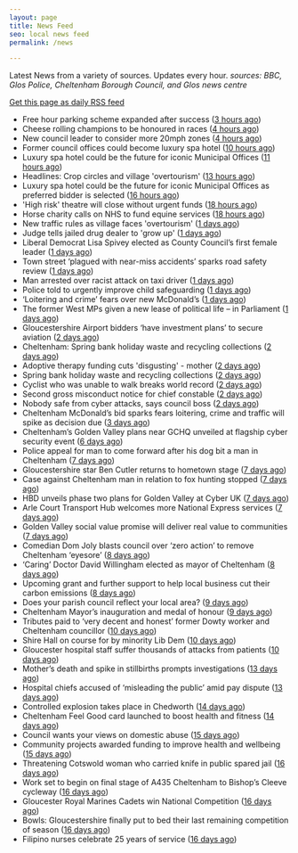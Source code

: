 ```yaml
---
layout: page
title: News Feed
seo: local news feed
permalink: /news

---
```


Latest News from a variety of sources. Updates every hour.
_sources: BBC, Glos Police, Cheltenham Borough Council, and Glos news centre_

[Get this page as daily RSS feed](/daily.rss)

<!-- news_marker starts -->
- Free hour parking scheme expanded after success ([3 hours ago](https://www.bbc.com/news/articles/cd0l2kr32zeo))
- Cheese rolling champions to be honoured in races ([4 hours ago](https://www.bbc.com/news/articles/cy8nkklvm9mo))
- New council leader to consider more 20mph zones ([4 hours ago](https://www.bbc.com/news/articles/c1kvvdv71m4o))
- Former council offices could become luxury spa hotel ([10 hours ago](https://www.bbc.com/news/articles/c4g6e60kdy1o))
- Luxury spa hotel could be the future for iconic Municipal Offices ([11 hours ago](https://gloucesternewscentre.co.uk/luxury-spa-hotel-could-be-the-future-for-iconic-municipal-offices/))
- Headlines: Crop circles and village 'overtourism' ([13 hours ago](https://www.bbc.com/news/articles/ckgrj59nqg5o))
- Luxury spa hotel could be the future for iconic Municipal Offices as preferred bidder is selected ([16 hours ago](https://www.cheltenham.gov.uk/news/article/3014/luxury_spa_hotel_could_be_the_future_for_iconic_municipal_offices_as_preferred_bidder_is_selected))
- 'High risk' theatre will close without urgent funds ([18 hours ago](https://www.bbc.com/news/articles/cvgqqypywe1o))
- Horse charity calls on NHS to fund equine services ([18 hours ago](https://www.bbc.com/news/articles/cy8d927xllzo))
- New traffic rules as village faces 'overtourism' ([1 days ago](https://www.bbc.com/news/articles/cvg99j1y39ro))
- Judge tells jailed drug dealer to 'grow up' ([1 days ago](https://www.bbc.com/news/articles/cp3qqky8gnwo))
- Liberal Democrat Lisa Spivey elected as County Council’s first female leader ([1 days ago](https://gloucesternewscentre.co.uk/liberal-democrat-lisa-spivey-elected-as-county-councils-first-female-leader/))
- Town street ‘plagued with near-miss accidents’ sparks road safety review ([1 days ago](https://gloucesternewscentre.co.uk/town-street-plagued-with-near-miss-accidents-sparks-road-safety-review/))
- Man arrested over racist attack on taxi driver ([1 days ago](https://www.bbc.com/news/articles/c87jjwnqxz2o))
- Police told to urgently improve child safeguarding ([1 days ago](https://www.bbc.com/news/articles/clyggrx8njeo))
- ‘Loitering and crime’ fears over new McDonald’s ([1 days ago](https://www.bbc.com/news/articles/ckg4xerxx67o))
- The former West MPs given a new lease of political life – in Parliament ([1 days ago](https://www.bbc.com/news/articles/cp8y26vvkyxo))
- Gloucestershire Airport bidders ‘have investment plans’ to secure aviation ([2 days ago](https://gloucesternewscentre.co.uk/gloucestershire-airport-bidders-have-investment-plans-to-secure-aviation/))
- Cheltenham: Spring bank holiday waste and recycling collections ([2 days ago](https://gloucesternewscentre.co.uk/cheltenham-spring-bank-holiday-waste-and-recycling-collections/))
- Adoptive therapy funding cuts 'disgusting' - mother ([2 days ago](https://www.bbc.com/news/articles/c4g2rpypmp9o))
- Spring bank holiday waste and recycling collections ([2 days ago](https://www.cheltenham.gov.uk/news/article/3013/spring_bank_holiday_waste_and_recycling_collections))
- Cyclist who was unable to walk breaks world record ([2 days ago](https://www.bbc.com/news/articles/ce822e66159o))
- Second gross misconduct notice for chief constable ([2 days ago](https://www.bbc.com/news/articles/cy8nnxy83lro))
- Nobody safe from cyber attacks, says council boss ([2 days ago](https://www.bbc.com/news/articles/cyvm4ljl2l8o))
- Cheltenham McDonald’s bid sparks fears loitering, crime and traffic will spike as decision due ([3 days ago](https://gloucesternewscentre.co.uk/cheltenham-mcdonalds-bid-sparks-fears-loitering-crime-and-traffic-will-spike-as-decision-due/))
- Cheltenham’s Golden Valley plans near GCHQ unveiled at flagship cyber security event ([6 days ago](https://gloucesternewscentre.co.uk/cheltenhams-golden-valley-plans-near-gchq-unveiled-at-flagship-cyber-security-event/))
- Police appeal for man to come forward after his dog bit a man in Cheltenham ([7 days ago](https://gloucesternewscentre.co.uk/police-appeal-for-man-to-come-forward-after-his-dog-bit-a-man-in-cheltenham/))
- Gloucestershire star Ben Cutler returns to hometown stage ([7 days ago](https://gloucesternewscentre.co.uk/gloucestershire-star-ben-cutler-returns-to-hometown-stage/))
- Case against Cheltenham man in relation to fox hunting stopped ([7 days ago](https://gloucesternewscentre.co.uk/case-against-cheltenham-man-in-relation-to-fox-hunting-stopped/))
- HBD unveils phase two plans for Golden Valley at Cyber UK ([7 days ago](https://www.cheltenham.gov.uk/news/article/3012/hbd_unveils_phase_two_plans_for_golden_valley_at_cyber_uk))
- Arle Court Transport Hub welcomes more National Express services ([7 days ago](https://gloucesternewscentre.co.uk/arle-court-transport-hub-welcomes-more-national-express-services/))
- Golden Valley social value promise will deliver real value to communities ([7 days ago](https://www.cheltenham.gov.uk/news/article/3011/golden_valley_social_value_promise_will_deliver_real_value_to_communities))
- Comedian Dom Joly blasts council over ‘zero action’ to remove Cheltenham ‘eyesore’ ([8 days ago](https://gloucesternewscentre.co.uk/comedian-dom-joly-blasts-council-over-zero-action-to-remove-cheltenham-eyesore/))
- ‘Caring’ Doctor David Willingham elected as mayor of Cheltenham ([8 days ago](https://gloucesternewscentre.co.uk/caring-doctor-david-willingham-elected-as-mayor-of-cheltenham/))
- Upcoming grant and further support to help local business cut their carbon emissions ([8 days ago](https://www.cheltenham.gov.uk/news/article/3010/upcoming_grant_and_further_support_to_help_local_business_cut_their_carbon_emissions))
- Does your parish council reflect your local area? ([9 days ago](https://www.cheltenham.gov.uk/news/article/3009/does_your_parish_council_reflect_your_local_area))
- Cheltenham Mayor’s inauguration and medal of honour ([9 days ago](https://www.cheltenham.gov.uk/news/article/3008/cheltenham_mayors_inauguration_and_medal_of_honour))
- Tributes paid to ‘very decent and honest’ former Dowty worker and Cheltenham councillor ([10 days ago](https://gloucesternewscentre.co.uk/tributes-paid-to-very-decent-and-honest-former-dowty-worker-and-cheltenham-councillor/))
- Shire Hall on course for by minority Lib Dem ([10 days ago](https://gloucesternewscentre.co.uk/shire-hall-on-course-for-by-minority-lib-dem/))
- Gloucester hospital staff suffer thousands of attacks from patients ([10 days ago](https://gloucesternewscentre.co.uk/gloucester-hospital-staff-suffer-thousands-of-attacks-from-patients/))
- Mother’s death and spike in stillbirths prompts investigations ([13 days ago](https://gloucesternewscentre.co.uk/mothers-death-and-spike-in-stillbirths-prompts-investigations/))
- Hospital chiefs accused of ‘misleading the public’ amid pay dispute ([13 days ago](https://gloucesternewscentre.co.uk/hospital-chiefs-accused-of-misleading-the-public-amid-pay-dispute/))
- Controlled explosion takes place in Chedworth ([14 days ago](https://gloucesternewscentre.co.uk/controlled-explosion-takes-place-in-chedworth/))
- Cheltenham Feel Good card launched to boost health and fitness ([14 days ago](https://www.cheltenham.gov.uk/news/article/3007/cheltenham_feel_good_card_launched_to_boost_health_and_fitness))
- Council wants your views on domestic abuse ([15 days ago](https://gloucesternewscentre.co.uk/council-wants-your-views-on-domestic-abuse/))
- Community projects awarded funding to improve health and wellbeing ([15 days ago](https://www.cheltenham.gov.uk/news/article/3006/community_projects_awarded_funding_to_improve_health_and_wellbeing))
- Threatening Cotswold woman who carried knife in public spared jail ([16 days ago](https://gloucesternewscentre.co.uk/threatening-cotswold-woman-who-carried-knife-in-public-spared-jail/))
- Work set to begin on final stage of A435 Cheltenham to Bishop’s Cleeve cycleway ([16 days ago](https://gloucesternewscentre.co.uk/work-set-to-begin-on-final-stage-of-a435-cheltenham-to-bishops-cleeve-cycleway/))
- Gloucester Royal Marines Cadets win National Competition ([16 days ago](https://gloucesternewscentre.co.uk/gloucester-royal-marines-cadets-win-national-competition/))
- Bowls: Gloucestershire finally put to bed their last remaining competition of season ([16 days ago](https://gloucesternewscentre.co.uk/bowls-gloucestershire-finally-put-to-bed-their-last-remaining-competition-of-season/))
- Filipino nurses celebrate 25 years of service ([16 days ago](https://gloucesternewscentre.co.uk/filipino-nurses-celebrate-25-years-of-service/))

<!-- news_marker ends -->
